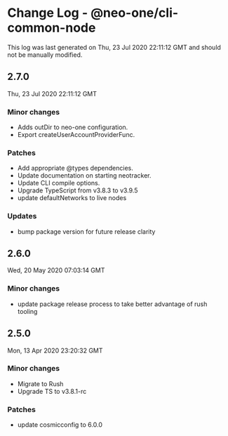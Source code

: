 # Change Log - @neo-one/cli-common-node

This log was last generated on Thu, 23 Jul 2020 22:11:12 GMT and should not be manually modified.

## 2.7.0
Thu, 23 Jul 2020 22:11:12 GMT

### Minor changes

- Adds outDir to neo-one configuration.
- Export createUserAccountProviderFunc.

### Patches

- Add appropriate @types dependencies.
- Update documentation on starting neotracker.
- Update CLI compile options.
- Upgrade TypeScript from v3.8.3 to v3.9.5
- update defaultNetworks to live nodes

### Updates

- bump package version for future release clarity

## 2.6.0
Wed, 20 May 2020 07:03:14 GMT

### Minor changes

- update package release process to take better advantage of rush tooling

## 2.5.0
Mon, 13 Apr 2020 23:20:32 GMT

### Minor changes

- Migrate to Rush
- Upgrade TS to v3.8.1-rc

### Patches

- update cosmicconfig to 6.0.0

